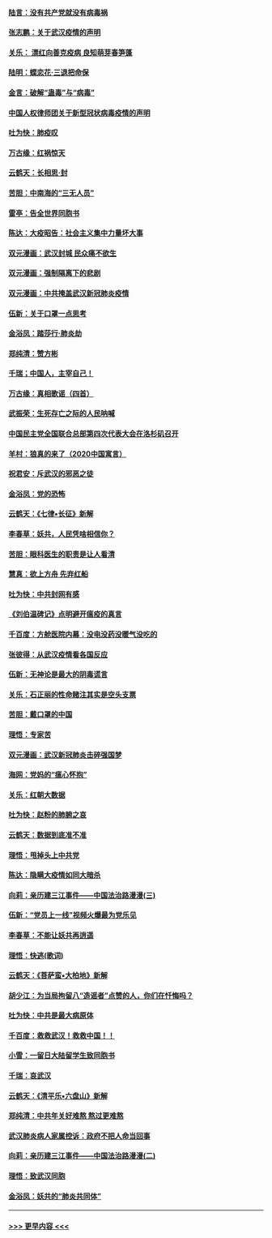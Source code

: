 #### [陆言：没有共产党就没有病毒祸](../pages/nsc993/n11868232.md?t=02142056) 
#### [张志鹏：关于武汉疫情的声明](../pages/nsc993/n11867182.md?t=02142056) 
#### [关乐： 漂红向善克疫病 良知萌芽春笋蓬](../pages/nsc993/n11865710.md?t=02142056) 
#### [陆明：蝶恋花‧三退把命保](../pages/nsc993/n11865673.md?t=02142056) 
#### [金言：破解“蛊毒”与“病毒”](../pages/nsc993/n11864103.md?t=02142056) 
#### [中国人权律师团关于新型冠状病毒疫情的声明](../pages/nsc993/n11864249.md?t=02142056) 
#### [吐为快：肺疫叹](../pages/nsc993/n11864027.md?t=02142056) 
#### [万古缘：红祸惊天](../pages/nsc993/n11864079.md?t=02142056) 
#### [云鹤天：长相思‧封](../pages/nsc993/n11864006.md?t=02142056) 
#### [苦胆：中南海的“三无人员”](../pages/nsc993/n11862997.md?t=02142056) 
#### [雷亭：告全世界同胞书](../pages/nsc993/n11862572.md?t=02142056) 
#### [陈达：大疫昭告：社会主义集中力量坏大事](../pages/nsc993/n11859419.md?t=02142056) 
#### [双元漫画：武汉封城 民众痛不欲生](../pages/nsc993/n11859287.md?t=02142056) 
#### [双元漫画：强制隔离下的悲剧](../pages/nsc993/n11859244.md?t=02142056) 
#### [双元漫画：中共掩盖武汉新冠肺炎疫情](../pages/nsc993/n11858249.md?t=02142056) 
#### [伍新：关于口罩一点思考](../pages/nsc993/n11859195.md?t=02142056) 
#### [金浴凤：踏莎行‧肺炎劫](../pages/nsc993/n11858227.md?t=02142056) 
#### [郑纯清：赞方彬](../pages/nsc993/n11856803.md?t=02142056) 
#### [千瑞；中国人，主宰自己！](../pages/nsc993/n11856793.md?t=02142056) 
#### [万古缘：真相歌谣（四首）](../pages/nsc993/n11856263.md?t=02142056) 
#### [武振荣：生死存亡之际的人民呐喊](../pages/nsc993/n11856256.md?t=02142056) 
#### [中国民主党全国联合总部第四次代表大会在洛杉矶召开](../pages/nsc993/n11856344.md?t=02142056) 
#### [羊村：狼真的来了（2020中国寓言）](../pages/nsc993/n11856229.md?t=02142056) 
#### [祝君安：斥武汉的邪恶之徒](../pages/nsc993/n11855861.md?t=02142056) 
#### [金浴凤：党的恐怖](../pages/nsc993/n11855849.md?t=02142056) 
#### [云鹤天：《七律▪长征》新解](../pages/nsc993/n11855479.md?t=02142056) 
#### [李春草：妖共，人民凭啥相信你？](../pages/nsc993/n11855196.md?t=02142056) 
#### [苦胆：眼科医生的职责是让人看清](../pages/nsc993/n11853840.md?t=02142056) 
#### [慧真：欲上方舟 先弃红船](../pages/nsc993/n11853483.md?t=02142056) 
#### [吐为快：中共封网有感](../pages/nsc993/n11852575.md?t=02142056) 
#### [《刘伯温碑记》点明避开瘟疫的真言](../pages/nsc993/n11852128.md?t=02142056) 
#### [千百度：方舱医院内幕：没电没药没暖气没吃的](../pages/nsc993/n11850211.md?t=02142056) 
#### [张彼得：从武汉疫情看各国反应](../pages/nsc993/n11850102.md?t=02142056) 
#### [伍新：无神论是最大的阴毒谎言](../pages/nsc993/n11846129.md?t=02142056) 
#### [关乐：石正丽的性命赌注其实是空头支票](../pages/nsc993/n11846109.md?t=02142056) 
#### [苦胆：戴口罩的中国](../pages/nsc993/n11845576.md?t=02142056) 
#### [理悟：专家苦](../pages/nsc993/n11845564.md?t=02142056) 
#### [双元漫画：武汉新冠肺炎击碎强国梦](../pages/nsc993/n11843320.md?t=02142056) 
#### [海网：党妈的“瘟心怀抱”](../pages/nsc993/n11840740.md?t=02142056) 
#### [关乐：红朝大数据](../pages/nsc993/n11840675.md?t=02142056) 
#### [吐为快：赵粉的肺腑之哀](../pages/nsc993/n11840618.md?t=02142056) 
#### [云鹤天：数据到底准不准](../pages/nsc993/n11840325.md?t=02142056) 
#### [理悟：甩掉头上中共党](../pages/nsc993/n11838826.md?t=02142056) 
#### [陈达：隐瞒大疫情如同大暗杀](../pages/nsc993/n11838771.md?t=02142056) 
#### [向莉：亲历建三江事件——中国法治路漫漫(三)](../pages/nsc993/n11831825.md?t=02142056) 
#### [伍新：“党员上一线”视频火爆最为党乐见](../pages/nsc993/n11838200.md?t=02142056) 
#### [李春草：不能让妖共再逍遥](../pages/nsc993/n11838102.md?t=02142056) 
#### [理悟：快逃(歌词)](../pages/nsc993/n11838083.md?t=02142056) 
#### [云鹤天：《菩萨蛮▪大柏地》新解](../pages/nsc993/n11838059.md?t=02142056) 
#### [胡少江：为当局拘留八“造谣者”点赞的人，你们在忏悔吗？](../pages/nsc993/n11836801.md?t=02142056) 
#### [吐为快：中共是最大病原体](../pages/nsc993/n11836748.md?t=02142056) 
#### [千百度：救救武汉！救救中国！！](../pages/nsc993/n11836145.md?t=02142056) 
#### [小雪：一留日大陆留学生致同胞书](../pages/nsc993/n11834624.md?t=02142056) 
#### [千瑞：哀武汉](../pages/nsc993/n11833647.md?t=02142056) 
#### [云鹤天：《清平乐▪六盘山》新解](../pages/nsc993/n11833611.md?t=02142056) 
#### [郑纯清：中共年关好难熬 熬过更难熬](../pages/nsc993/n11833489.md?t=02142056) 
#### [武汉肺炎病人家属控诉：政府不把人命当回事](../pages/nsc993/n11833205.md?t=02142056) 
#### [向莉：亲历建三江事件——中国法治路漫漫(二)](../pages/nsc993/n11829102.md?t=02142056) 
#### [理悟：致武汉同胞](../pages/nsc993/n11831522.md?t=02142056) 
#### [金浴凤：妖共的“肺炎共同体”](../pages/nsc993/n11829448.md?t=02142056) 

----
#### [ >>> 更早内容 <<< ](../indexes/nsc993-earlier.md)
